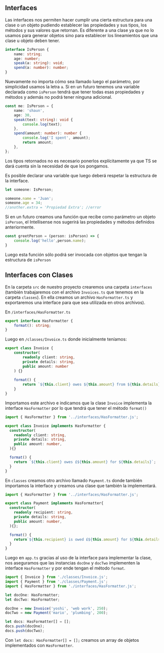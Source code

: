 ## Interfaces
Las interfaces nos permiten hacer cumplir una cierta estructura para una clase o un objeto pudiendo establecer las propiedades y sus tipos, los métodos y sus valores que retornan. Es diferente a una clase ya que no lo usamos para generar objetos sino para establecer los lineamientos que una clase u objeto deben tener.
```ts
interface IsPerson {
	name: string;
	age: number;
	speak(a: string): void;
	spend(a: number): number;
}
```
Nuevamente no importa cómo sea llamado luego el parámetro, por simplicidad usamos la letra `a`.
Si en un futuro tenemos una variable declarada como  `isPerson` tendrá que tener todas esas propiedades y métodos y además no podrá tener ninguna adicional.
```ts
const me: IsPerson = {
	name: 'shaun',
	age: 30,
	speak(text: string): void {
		console.log(text);
	},
	spend(amount: number): number {
		console.log('I spent', amount);
		return amount;
	},
};
```
Los tipos retornados no es necesario ponerlos explícitamente ya que TS se dará cuenta sin la necesidad de que los pongamos.

Es posible declarar una variable que luego deberá respetar la estructura de la interface.

```ts
let someone: IsPerson;

someone.name = 'Juan';
someone.age = 34;
//another.extra = 'Propiedad Extra'; //error
```

Si en un futuro creamos una función que recibe como parámetro un objeto `isPerson`, el Intellisense nos sugerirá las propiedades y métodos definidos anteriormente.
```ts
const greetPerson = (person: isPerson) => {
	console.log('hello',person.name);
}
```
Luego esta función sólo podrá ser invocada con objetos que tengan la estructura de `isPerson`

## Interfaces con Clases
En la carpeta `src` de nuestro proyecto crearemos una carpeta `interfaces` (también trabajaremos con el archivo `Invoices.ts` que tenemos en la carpeta `classes`). En ella creamos un archivo `HasFormatter.ts` y exportaremos una interface para que sea utilizada en otros archivos).

En `/interfaces/HasFormatter.ts`
```ts
export interface HasFormatter {
	format(): string;
}
```

Luego en `/classes/Invoice.ts` donde inicialmente teníamos:
```ts
export class Invoice {
	constructor(
		readonly client: string, 
		private details: string, 
		public amount: number
	) {}
	
	format() {
		return `${this.client} owes ${this.amount} from ${this.details}`;
	}
}
```
Importamos este archivo e indicamos que la clase `Invoice` implementa la interface `HasFormatter` por lo que tendrá que tener el método `format()`
```ts
import { HasFormatter } from '../interfaces/HasFormatter.js';

export class Invoice implements HasFormatter {
  constructor(
    readonly client: string, 
    private details: string, 
    public amount: number,
  ){}

  format() {
    return `${this.client} owes £${this.amount} for ${this.details}`;
  }
}
```

En `classes` creamos otro archivo llamado `Payment.ts` donde también importamos la interface y creamos una clase que también la implementará.
```ts
import { HasFormatter } from '../interfaces/HasFormatter.js';

export class Payment implements HasFormatter{
  constructor(
    readonly recipient: string,
    private details: string,
    public amount: number,
  ){};

  format() {
    return`${this.recipient} is owed £${this.amount} for ${this.details}`;
  }
}
```

Luego en `app.ts` gracias al uso de la interface para implementar la clase, nos aseguramos que las instancias `docOne` y `docTwo` implementen la interface `HasFormatter` y por ende tengan el método `format`.

```ts
import { Invoice } from './classes/Invoice.js';
import { Payment } from './classes/Payment.js';
import { HasFormatter } from './interfaces/HasFormatter.js';

let docOne: HasFormatter;
let docTwo: HasFormatter;

docOne = new Invoice('yoshi', 'web work', 250);
docTwo = new Payment('mario', 'plumbing', 200);

let docs: HasFormatter[] = [];
docs.push(docOne);
docs.push(docTwo);
```
Con `let docs: HasFormatter[] = [];` creamos un array de objetos implementados con `HasFormatter`.